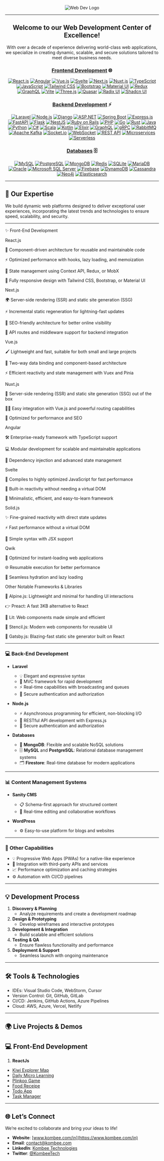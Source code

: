
<div align="center">  
  <img src="webdevelopmen-cover-image-rough.png" alt="Web Dev Logo" />  

---

## Welcome to our Web Development Center of Excellence!  
With over a decade of experience delivering world-class web applications, we specialize in creating dynamic, scalable, and secure solutions tailored to meet diverse business needs.  


### **[Frontend Development](https://roadmap.sh/frontend)** 🌐

[![React.js](https://img.shields.io/badge/React.js-20232A?style=for-the-badge&logo=react&logoColor=61DAFB)](https://react.dev/) [![Angular](https://img.shields.io/badge/Angular-DD0031?style=for-the-badge&logo=angular&logoColor=white)](https://angular.dev/overview) [![Vue.js](https://img.shields.io/badge/Vue.js-4FC08D?style=for-the-badge&logo=vue.js&logoColor=white)](https://vuejs.org/guide/introduction) [![Svelte](https://img.shields.io/badge/Svelte-FF3E00?style=for-the-badge&logo=svelte&logoColor=white)](https://svelte.dev/) [![Next.js](https://img.shields.io/badge/Next.js-000000?style=for-the-badge&logo=nextdotjs&logoColor=white)](https://nextjs.org/docs) [![Nuxt.js](https://img.shields.io/badge/Nuxt.js-00C58E?style=for-the-badge&logo=nuxtdotjs&logoColor=white)](https://nuxt.com/docs/getting-started/introduction) [![TypeScript](https://img.shields.io/badge/TypeScript-3178C6?style=for-the-badge&logo=typescript&logoColor=white)](https://www.typescriptlang.org/docs/) [![JavaScript](https://img.shields.io/badge/JavaScript-F7DF1E?style=for-the-badge&logo=javascript&logoColor=black)](https://www.w3schools.com/js/) [![Tailwind CSS](https://img.shields.io/badge/Tailwind_CSS-38B2AC?style=for-the-badge&logo=tailwind-css&logoColor=white)](https://tailwindcss.com/) [![Bootstrap](https://img.shields.io/badge/Bootstrap-7952B3?style=for-the-badge&logo=bootstrap&logoColor=white)](https://getbootstrap.com/docs/5.0/getting-started/introduction/) [![Material UI](https://img.shields.io/badge/Material_UI-0081CB?style=for-the-badge&logo=material-ui&logoColor=white)](https://mui.com/material-ui/?srsltid=AfmBOoqJI0wvedBQVuIFdumXPNUpVGhyyu_X5PWHPNtcqd8nvpHNabgV) [![Redux](https://img.shields.io/badge/Redux-764ABC?style=for-the-badge&logo=redux&logoColor=white)](https://redux.js.org/introduction/getting-started) [![GraphQL](https://img.shields.io/badge/GraphQL-E10098?style=for-the-badge&logo=graphql&logoColor=white)]([https://github.com/kombee-technologies/graphql-demos](https://graphql.org/learn/)) [![Vite](https://img.shields.io/badge/Vite-646CFF?style=for-the-badge&logo=vite&logoColor=white)](https://vite.dev/) [![Three.js](https://img.shields.io/badge/Three.js-000000?style=for-the-badge&logo=three.js&logoColor=white)](https://threejs.org/) [![Quasar](https://img.shields.io/badge/Quasar-1976D2?style=for-the-badge&logo=quasar&logoColor=FFFFFF)](https://quasar.dev/docs/) [![Radix UI](https://img.shields.io/badge/Radix%20UI-000000?style=for-the-badge&logo=radixui&logoColor=white)](https://www.radix-ui.com/primitives/docs/overview/introduction) [![Shadcn UI](https://img.shields.io/badge/Shadcn-111827?style=for-the-badge&logo=shadcnui&logoColor=white)](https://ui.shadcn.com/docs/installation/next)


### **[Backend Development](https://via.placeholder.com/1200x400?text=Kombee+Technologies+-+Backend+Development)** ⚡

[![Laravel](https://img.shields.io/badge/Laravel-FF2D20?style=for-the-badge&logo=laravel&logoColor=white)](https://github.com/kombee-technologies/laravel-demos) [![Node.js](https://img.shields.io/badge/Node.js-339933?style=for-the-badge&logo=nodedotjs&logoColor=white)](https://github.com/kombee-technologies/nodejs-demos) [![Django](https://img.shields.io/badge/Django-092E20?style=for-the-badge&logo=django&logoColor=white)](https://github.com/kombee-technologies/django-demos) [![ASP.NET](https://img.shields.io/badge/ASP.NET-512BD4?style=for-the-badge&logo=dotnet&logoColor=white)](https://github.com/kombee-technologies/aspnet-demos) [![Spring Boot](https://img.shields.io/badge/Spring%20Boot-6DB33F?style=for-the-badge&logo=springboot&logoColor=white)](https://github.com/kombee-technologies/spring-boot-demos) [![Express.js](https://img.shields.io/badge/Express.js-000000?style=for-the-badge&logo=express&logoColor=white)](https://github.com/kombee-technologies/expressjs-demos) [![FastAPI](https://img.shields.io/badge/FastAPI-009688?style=for-the-badge&logo=fastapi&logoColor=white)](https://github.com/kombee-technologies/fastapi-demos) [![Flask](https://img.shields.io/badge/Flask-000000?style=for-the-badge&logo=flask&logoColor=white)](https://github.com/kombee-technologies/flask-demos) [![NestJS](https://img.shields.io/badge/NestJS-E0234E?style=for-the-badge&logo=nestjs&logoColor=white)](https://github.com/kombee-technologies/nestjs-demos) [![Ruby on Rails](https://img.shields.io/badge/Ruby%20on%20Rails-CC0000?style=for-the-badge&logo=ruby-on-rails&logoColor=white)](https://github.com/kombee-technologies/rails-demos) [![PHP](https://img.shields.io/badge/PHP-777BB4?style=for-the-badge&logo=php&logoColor=white)](https://github.com/kombee-technologies/php-demos) [![Go](https://img.shields.io/badge/Go-00ADD8?style=for-the-badge&logo=go&logoColor=white)](https://github.com/kombee-technologies/go-demos) [![Rust](https://img.shields.io/badge/Rust-000000?style=for-the-badge&logo=rust&logoColor=white)](https://github.com/kombee-technologies/rust-demos) [![Java](https://img.shields.io/badge/Java-ED8B00?style=for-the-badge&logo=java&logoColor=white)](https://github.com/kombee-technologies/java-demos) [![Python](https://img.shields.io/badge/Python-3776AB?style=for-the-badge&logo=python&logoColor=white)](https://github.com/kombee-technologies/python-demos) [![C#](https://img.shields.io/badge/C%23-239120?style=for-the-badge&logo=c-sharp&logoColor=white)](https://github.com/kombee-technologies/csharp-demos) [![Scala](https://img.shields.io/badge/Scala-DC322F?style=for-the-badge&logo=scala&logoColor=white)](https://github.com/kombee-technologies/scala-demos) [![Kotlin](https://img.shields.io/badge/Kotlin-0095D5?style=for-the-badge&logo=kotlin&logoColor=white)](https://github.com/kombee-technologies/kotlin-backend-demos) [![Elixir](https://img.shields.io/badge/Elixir-4B275F?style=for-the-badge&logo=elixir&logoColor=white)](https://github.com/kombee-technologies/elixir-demos) [![GraphQL](https://img.shields.io/badge/GraphQL-E10098?style=for-the-badge&logo=graphql&logoColor=white)](https://github.com/kombee-technologies/graphql-backend-demos) [![gRPC](https://img.shields.io/badge/gRPC-244c5a?style=for-the-badge&logo=grpc&logoColor=white)](https://github.com/kombee-technologies/grpc-demos) [![RabbitMQ](https://img.shields.io/badge/RabbitMQ-FF6600?style=for-the-badge&logo=rabbitmq&logoColor=white)](https://github.com/kombee-technologies/rabbitmq-demos) [![Apache Kafka](https://img.shields.io/badge/Apache%20Kafka-231F20?style=for-the-badge&logo=apache-kafka&logoColor=white)](https://github.com/kombee-technologies/kafka-demos) [![Socket.io](https://img.shields.io/badge/Socket.io-010101?style=for-the-badge&logo=socket.io&logoColor=white)](https://github.com/kombee-technologies/socketio-demos) [![WebSocket](https://img.shields.io/badge/WebSocket-010101?style=for-the-badge&logo=socket.io&logoColor=white)](https://github.com/kombee-technologies/websocket-demos) [![REST API](https://img.shields.io/badge/REST%20API-009688?style=for-the-badge&logo=fastapi&logoColor=white)](https://github.com/kombee-technologies/rest-api-demos) [![Microservices](https://img.shields.io/badge/Microservices-1572B6?style=for-the-badge&logo=dotnet&logoColor=white)](https://github.com/kombee-technologies/microservices-demos) [![Serverless](https://img.shields.io/badge/Serverless-FD5750?style=for-the-badge&logo=serverless&logoColor=white)](https://github.com/kombee-technologies/serverless-demos)

### **[Databases](https://via.placeholder.com/1200x400?text=Kombee+Technologies+-+Databases)** 🗄️

[![MySQL](https://img.shields.io/badge/MySQL-4479A1?style=for-the-badge&logo=mysql&logoColor=white)](https://github.com/kombee-technologies/mysql-demos) [![PostgreSQL](https://img.shields.io/badge/PostgreSQL-336791?style=for-the-badge&logo=postgresql&logoColor=white)](https://github.com/kombee-technologies/postgresql-demos) [![MongoDB](https://img.shields.io/badge/MongoDB-47A248?style=for-the-badge&logo=mongodb&logoColor=white)](https://github.com/kombee-technologies/mongodb-demos) [![Redis](https://img.shields.io/badge/Redis-DC382D?style=for-the-badge&logo=redis&logoColor=white)](https://github.com/kombee-technologies/redis-demos) [![SQLite](https://img.shields.io/badge/SQLite-003B57?style=for-the-badge&logo=sqlite&logoColor=white)](https://github.com/kombee-technologies/sqlite-demos) [![MariaDB](https://img.shields.io/badge/MariaDB-003545?style=for-the-badge&logo=mariadb&logoColor=white)](https://github.com/kombee-technologies/mariadb-demos) [![Oracle](https://img.shields.io/badge/Oracle-F80000?style=for-the-badge&logo=oracle&logoColor=white)](https://github.com/kombee-technologies/oracle-demos) [![Microsoft SQL Server](https://img.shields.io/badge/Microsoft%20SQL%20Server-CC2927?style=for-the-badge&logo=microsoft%20sql%20server&logoColor=white)](https://github.com/kombee-technologies/mssql-demos) [![Firebase](https://img.shields.io/badge/Firebase-FFCA28?style=for-the-badge&logo=firebase&logoColor=black)](https://github.com/kombee-technologies/firebase-demos) [![DynamoDB](https://img.shields.io/badge/DynamoDB-4053D6?style=for-the-badge&logo=amazon-dynamodb&logoColor=white)](https://github.com/kombee-technologies/dynamodb-demos) [![Cassandra](https://img.shields.io/badge/Cassandra-1287B1?style=for-the-badge&logo=apache-cassandra&logoColor=white)](https://github.com/kombee-technologies/cassandra-demos) [![Neo4j](https://img.shields.io/badge/Neo4j-008CC1?style=for-the-badge&logo=neo4j&logoColor=white)](https://github.com/kombee-technologies/neo4j-demos) [![Elasticsearch](https://img.shields.io/badge/Elasticsearch-005571?style=for-the-badge&logo=elasticsearch&logoColor=white)](https://github.com/kombee-technologies/elasticsearch-demos)

</div>  

---

## 🚀 Our Expertise  

We build dynamic web platforms designed to deliver exceptional user experiences, incorporating the latest trends and technologies to ensure speed, scalability, and security.  

---

✨ Front-End Development

React.js

🎨 Component-driven architecture for reusable and maintainable code

⚡ Optimized performance with hooks, lazy loading, and memoization

🔄 State management using Context API, Redux, or MobX

📱 Fully responsive design with Tailwind CSS, Bootstrap, or Material UI

Next.js

🌍 Server-side rendering (SSR) and static site generation (SSG)

⚡ Incremental static regeneration for lightning-fast updates

🚀 SEO-friendly architecture for better online visibility

🔄 API routes and middleware support for backend integration

Vue.js

🖌️ Lightweight and fast, suitable for both small and large projects

🔄 Two-way data binding and component-based architecture

⚡ Efficient reactivity and state management with Vuex and Pinia

Nuxt.js

🚀 Server-side rendering (SSR) and static site generation (SSG) out of the box

🧙‍♂️ Easy integration with Vue.js and powerful routing capabilities

💨 Optimized for performance and SEO

Angular

🛠️ Enterprise-ready framework with TypeScript support

💻 Modular development for scalable and maintainable applications

🌟 Dependency injection and advanced state management

Svelte

🚀 Compiles to highly optimized JavaScript for fast performance

🔄 Built-in reactivity without needing a virtual DOM

🎯 Minimalistic, efficient, and easy-to-learn framework

Solid.js

✨ Fine-grained reactivity with direct state updates

⚡ Fast performance without a virtual DOM

🎯 Simple syntax with JSX support

Qwik

🚀 Optimized for instant-loading web applications

🌐 Resumable execution for better performance

💨 Seamless hydration and lazy loading



Other Notable Frameworks & Libraries

🔵 Alpine.js: Lightweight and minimal for handling UI interactions

👉 Preact: A fast 3KB alternative to React

🔄 Lit: Web components made simple and efficient

🌟 Stencil.js: Modern web components for reusable UI

🚀 Gatsby.js: Blazing-fast static site generator built on React

---

### 💻 **Back-End Development**  

- **Laravel**  
  - 💡 Elegant and expressive syntax  
  - 🔄 MVC framework for rapid development  
  - ⚡ Real-time capabilities with broadcasting and queues  
  - 🔐 Secure authentication and authorization  

- **Node.js**  
  - ⚡ Asynchronous programming for efficient, non-blocking I/O  
  - 🔄 RESTful API development with Express.js  
  - 🔐 Secure authentication and authorization  

- **Databases**  
  - 🌱 **MongoDB**: Flexible and scalable NoSQL solutions  
  - 🗄️ **MySQL** and **PostgreSQL**: Relational database management systems  
  - 🗂️ **Firestore**: Real-time database for modern applications  
 

---

### 📊 **Content Management Systems**  

- **Sanity CMS**  
  - 📋 Schema-first approach for structured content  
  - 🚀 Real-time editing and collaborative workflows  

- **WordPress**  
  - ⚙️ Easy-to-use platform for blogs and websites  

---

### 🌟 **Other Capabilities**  

- 💡 Progressive Web Apps (PWAs) for a native-like experience  
- 🔌 Integration with third-party APIs and services  
- 📈 Performance optimization and caching strategies  
- ⚙️ Automation with CI/CD pipelines  

---

## 💡 **Development Process**  

1. **Discovery & Planning**  
   - Analyze requirements and create a development roadmap  
2. **Design & Prototyping**  
   - Develop wireframes and interactive prototypes  
3. **Development & Integration**  
   - Build scalable and efficient solutions  
4. **Testing & QA**  
   - Ensure flawless functionality and performance  
5. **Deployment & Support**  
   - Seamless launch with ongoing maintenance  

---

## 🛠️ **Tools & Technologies**  

- IDEs: Visual Studio Code, WebStorm, Cursor
- Version Control: Git, GitHub, GitLab  
- CI/CD: Jenkins, GitHub Actions, Azure Pipelines  
- Cloud: AWS, Azure, Vercel, Netlify  

---

## 🌍 **Live Projects & Demos**  

## 💻 **Front-End Development**

1. **ReactJs**
- [Kiwi Explorer Map](https://github.com/Web-Dev-Kombee/kiwi-explorer-map) 
- [Daily Micro Learning](https://github.com/Web-Dev-Kombbe/daily-micro-learning) 
- [Plinkoo Game](https://github.com/Web-Dev-Kombee/plinkoo-game)
- [Food Receipe](https://github.com/Web-Dev-Kombee/Food-Receipe)
- [Todo App](https://github.com/Web-Dev-Kombee/todo-app)
- [Task Manager](https://github.com/Web-Dev-Kombee/task-manager)  

---

## 🌐 **Let’s Connect**

We’re excited to collaborate and bring your ideas to life!

- **Website**: [www.kombee.com/in](https://www.kombee.com/in)
- **Email**: contact@kombee.com
- **LinkedIn**: [Kombee Technologies](https://in.linkedin.com/company/kombee-global)
- **Twitter**: [@KombeeTech](https://twitter.com/KombeeTech)
